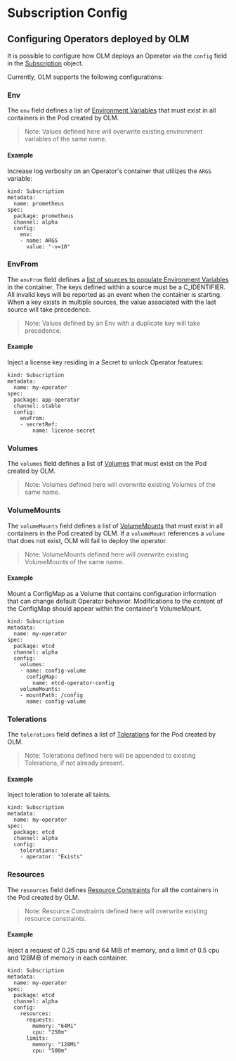 # Subscription Config

## Configuring Operators deployed by OLM

It is possible to configure how OLM deploys an Operator via the `config` field in the [Subscription](https://github.com/operator-framework/operator-lifecycle-manager/blob/master/doc/install/install.md#subscribe-to-a-package-and-channel) object.

Currently, OLM supports the following configurations:

### Env

The `env` field defines a list of [Environment Variables](https://kubernetes.io/docs/tasks/inject-data-application/define-environment-variable-container/#define-an-environment-variable-for-a-container) that must exist in all containers in the Pod created by OLM.

> Note: Values defined here will overwrite existing environment variables of the same name.

#### Example

Increase log verbosity on an Operator's container that utilizes the `ARGS` variable:

```
kind: Subscription
metadata:
  name: prometheus
spec:
  package: prometheus
  channel: alpha
  config:
    env:
    - name: ARGS
      value: "-v=10"
```

### EnvFrom

The `envFrom` field defines a [list of sources to populate Environment Variables](https://kubernetes.io/docs/tasks/configure-pod-container/configure-pod-configmap/#configure-all-key-value-pairs-in-a-configmap-as-container-environment-variables) in the container. The keys defined within a source must be a C_IDENTIFIER. All invalid keys will be reported as an event when the container is starting. When a key exists in multiple sources, the value associated with the last source will take precedence.

> Note: Values defined by an Env with a duplicate key will take precedence.

#### Example

Inject a license key residing in a Secret to unlock Operator features:

```
kind: Subscription
metadata:
  name: my-operator
spec:
  package: app-operator
  channel: stable
  config:
    envFrom:
    - secretRef:
        name: license-secret
```

### Volumes

The `volumes` field defines a list of [Volumes](https://kubernetes.io/docs/concepts/storage/volumes/) that must exist on the Pod created by OLM.

> Note: Volumes defined here will overwrite existing Volumes of the same name.

### VolumeMounts

The `volumeMounts` field defines a list of [VolumeMounts](https://kubernetes.io/docs/concepts/storage/volumes/) that must exist in all containers in the Pod created by OLM. If a `volumeMount` references a `volume` that does not exist, OLM will fail to deploy the operator.

> Note: VolumeMounts defined here will overwrite existing VolumeMounts of the same name.

#### Example

Mount a ConfigMap as a Volume that contains configuration information that can change default Operator behavior. Modifications to the content of the ConfigMap should appear within the container's VolumeMount.

```
kind: Subscription
metadata:
  name: my-operator
spec:
  package: etcd
  channel: alpha
  config:
    volumes:
    - name: config-volume
      configMap:
        name: etcd-operator-config
    volumeMounts:
    - mountPath: /config
      name: config-volume
```

### Tolerations

The `tolerations` field defines a list of [Tolerations](https://kubernetes.io/docs/concepts/configuration/taint-and-toleration/) for the Pod created by OLM.

> Note: Tolerations defined here will be appended to existing Tolerations, if not already present.

#### Example

Inject toleration to tolerate all taints.

```
kind: Subscription
metadata:
  name: my-operator
spec:
  package: etcd
  channel: alpha
  config:
    tolerations:
    - operator: "Exists"
```

### Resources

The `resources` field defines [Resource Constraints](https://kubernetes.io/docs/concepts/configuration/manage-compute-resources-container/#resource-requests-and-limits-of-pod-and-container) for all the containers in the Pod created by OLM.

> Note: Resource Constraints defined here will overwrite existing resource constraints.

#### Example

Inject a request of 0.25 cpu and 64 MiB of memory, and a limit of 0.5 cpu and 128MiB of memory in each container.

```
kind: Subscription
metadata:
  name: my-operator
spec:
  package: etcd
  channel: alpha
  config:
    resources:
      requests:
        memory: "64Mi"
        cpu: "250m"
      limits:
        memory: "128Mi"
        cpu: "500m"
```
